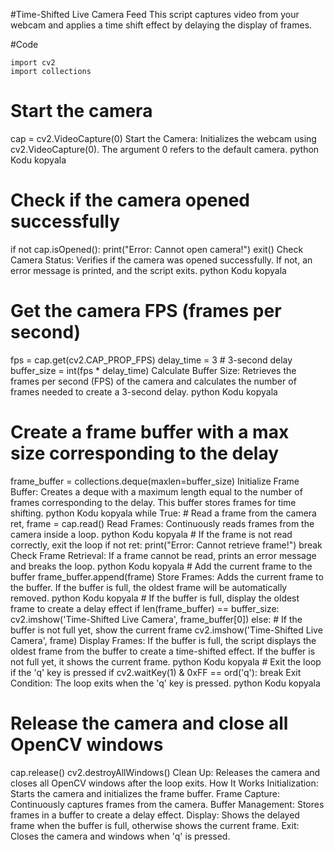 #Time-Shifted Live Camera Feed
This script captures video from your webcam and applies a time shift effect by delaying the display of frames.

#Code
```
import cv2
import collections
```
# Start the camera
cap = cv2.VideoCapture(0)
Start the Camera: Initializes the webcam using cv2.VideoCapture(0). The argument 0 refers to the default camera.
python
Kodu kopyala
# Check if the camera opened successfully
if not cap.isOpened():
    print("Error: Cannot open camera!")
    exit()
Check Camera Status: Verifies if the camera was opened successfully. If not, an error message is printed, and the script exits.
python
Kodu kopyala
# Get the camera FPS (frames per second)
fps = cap.get(cv2.CAP_PROP_FPS)
delay_time = 3  # 3-second delay
buffer_size = int(fps * delay_time)
Calculate Buffer Size: Retrieves the frames per second (FPS) of the camera and calculates the number of frames needed to create a 3-second delay.
python
Kodu kopyala
# Create a frame buffer with a max size corresponding to the delay
frame_buffer = collections.deque(maxlen=buffer_size)
Initialize Frame Buffer: Creates a deque with a maximum length equal to the number of frames corresponding to the delay. This buffer stores frames for time shifting.
python
Kodu kopyala
while True:
    # Read a frame from the camera
    ret, frame = cap.read()
Read Frames: Continuously reads frames from the camera inside a loop.
python
Kodu kopyala
    # If the frame is not read correctly, exit the loop
    if not ret:
        print("Error: Cannot retrieve frame!")
        break
Check Frame Retrieval: If a frame cannot be read, prints an error message and breaks the loop.
python
Kodu kopyala
    # Add the current frame to the buffer
    frame_buffer.append(frame)
Store Frames: Adds the current frame to the buffer. If the buffer is full, the oldest frame will be automatically removed.
python
Kodu kopyala
    # If the buffer is full, display the oldest frame to create a delay effect
    if len(frame_buffer) == buffer_size:
        cv2.imshow('Time-Shifted Live Camera', frame_buffer[0])
    else:
        # If the buffer is not full yet, show the current frame
        cv2.imshow('Time-Shifted Live Camera', frame)
Display Frames:
If the buffer is full, the script displays the oldest frame from the buffer to create a time-shifted effect.
If the buffer is not full yet, it shows the current frame.
python
Kodu kopyala
    # Exit the loop if the 'q' key is pressed
    if cv2.waitKey(1) & 0xFF == ord('q'):
        break
Exit Condition: The loop exits when the 'q' key is pressed.
python
Kodu kopyala
# Release the camera and close all OpenCV windows
cap.release()
cv2.destroyAllWindows()
Clean Up: Releases the camera and closes all OpenCV windows after the loop exits.
How It Works
Initialization: Starts the camera and initializes the frame buffer.
Frame Capture: Continuously captures frames from the camera.
Buffer Management: Stores frames in a buffer to create a delay effect.
Display: Shows the delayed frame when the buffer is full, otherwise shows the current frame.
Exit: Closes the camera and windows when 'q' is pressed.
